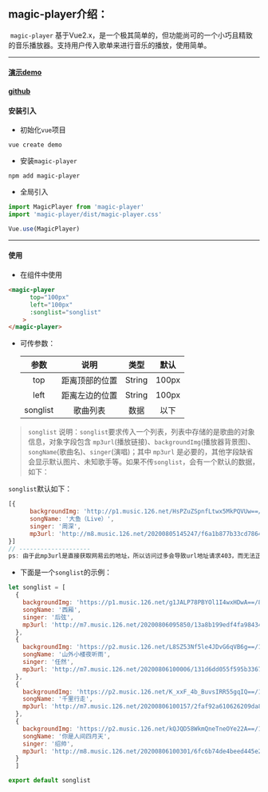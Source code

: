 ## magic-player介绍：

​        `magic-player` 基于Vue2.x，是一个极其简单的，但功能尚可的一个小巧且精致的音乐播放器。支持用户传入歌单来进行音乐的播放，使用简单。

---

#### [演示demo](http://121.36.41.153) 

#### [github](https://github.com/Dusksnowing/Magic-Player) 


#### 安装引入

- 初始化`vue`项目

```
vue create demo
```

- 安装`magic-player`

```
npm add magic-player
```

- 全局引入

```JavaScript
import MagicPlayer from 'magic-player'
import 'magic-player/dist/magic-player.css'

Vue.use(MagicPlayer)
```

---

#### 使用

- 在组件中使用

```html
<magic-player
      top="100px"
      left="100px"
      :songlist="songlist"
    >
</magic-player>
```

- 可传参数：

  |   参数   |      说明      |  类型  | 默认  |
  | :------: | :------------: | :----: | :---: |
  |   top    | 距离顶部的位置 | String | 100px |
  |   left   | 距离左边的位置 | String | 100px |
  | songlist |    歌曲列表    |  数据  | 以下  |

  

> `songlist` 说明：`songlist`要求传入一个列表，列表中存储的是歌曲的对象信息，对象字段包含 `mp3url`(播放链接)、`backgroundImg`(播放器背景图)、`songName`(歌曲名)、`singer`(演唱)；其中 `mp3url` 是必要的，其他字段缺省会显示默认图片、未知歌手等。如果不传`songlist`，会有一个默认的数据，如下：



`songlist`默认如下：

```javascript
[{
      backgroundImg: 'http://p1.music.126.net/HsPZuZSpnfLtwx5MkPQVUw==/109951164563981166.jpg',
      songName: '大鱼（Live）',
      singer: '周深',
      mp3url: 'http://m8.music.126.net/20200805145247/f6a1b877b33cd7864bc9c7b902dddbbf/ymusic/025e/0208/5559/544a7156375b2bdb1cebb3987a81d29d.mp3'
}]
// --------------------
ps: 由于此mp3url是直接获取网易云的地址，所以访问过多会导致url地址请求403，而无法正常播放。只需自己传入符合要求的mp3url即可。
```



- 下面是一个`songlist`的示例：

```javascript
let songlist = [
  {
    backgroundImg: 'https://p1.music.126.net/g1JALP78PBYOl1I4wxHDwA==/844424930132293.jpg',
    songName: '西厢',
    singer: '后弦',
    mp3url: 'http://m7.music.126.net/20200806095850/13a8b199edf4fa98434e84ed6b27be05/ymusic/635c/adeb/a97d/de67a92d17ef20ccfa232474c629b131.mp3'
  },
  {
    backgroundImg: 'https://p2.music.126.net/L8SZ53Nf5le4JDvG6qVB6g==/1424967072083597.jpg',
    songName: '山外小楼夜听雨',
    singer: '任然',
    mp3url: 'http://m7.music.126.net/20200806100006/131d6dd055f595b336733185128ae43e/ymusic/8835/a89d/7149/da6278a722c8c9d37355cc2625759a88.mp3'
  },
  {
    backgroundImg: 'https://p2.music.126.net/K_xxF_4b_BuvsIRR55gqIQ==/109951164305611287.jpg',
    songName: '千里行走',
    mp3url: 'http://m7.music.126.net/20200806100157/2faf92a610626209da851e5774c99851/ymusic/005f/565c/5309/75a909afaaa6abbedd2bdc55de886a86.mp3'
  },
  {
    backgroundImg: 'https://p2.music.126.net/kQJQD58WkmQneTneOYe22A==/109951164252455813.jpg',
    songName: '你是人间四月天',
    singer: '绍帅',
    mp3url: 'http://m8.music.126.net/20200806100301/6fc6b74de4beed445e25ab6dc8853b36/ymusic/5152/5552/030c/f860fa842eb8201274264f2d9eda6139.mp3'
  }
  ]

export default songlist
```
